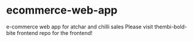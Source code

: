 
# ecommerce-web-app
 e-commerce web app for atchar and chilli sales
Please visit thembi-bold-bite frontend repo for the frontend!
